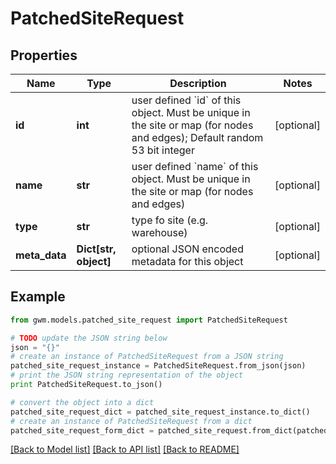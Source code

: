 # PatchedSiteRequest


## Properties
Name | Type | Description | Notes
------------ | ------------- | ------------- | -------------
**id** | **int** | user defined &#x60;id&#x60; of this object. Must be unique in the site or map (for nodes and edges); Default random 53 bit integer | [optional] 
**name** | **str** | user defined &#x60;name&#x60; of this object. Must be unique in the site or map (for nodes and edges) | [optional] 
**type** | **str** | type fo site (e.g. warehouse) | [optional] 
**meta_data** | **Dict[str, object]** | optional JSON encoded metadata for this object | [optional] 

## Example

```python
from gwm.models.patched_site_request import PatchedSiteRequest

# TODO update the JSON string below
json = "{}"
# create an instance of PatchedSiteRequest from a JSON string
patched_site_request_instance = PatchedSiteRequest.from_json(json)
# print the JSON string representation of the object
print PatchedSiteRequest.to_json()

# convert the object into a dict
patched_site_request_dict = patched_site_request_instance.to_dict()
# create an instance of PatchedSiteRequest from a dict
patched_site_request_form_dict = patched_site_request.from_dict(patched_site_request_dict)
```
[[Back to Model list]](../README.md#documentation-for-models) [[Back to API list]](../README.md#documentation-for-api-endpoints) [[Back to README]](../README.md)



